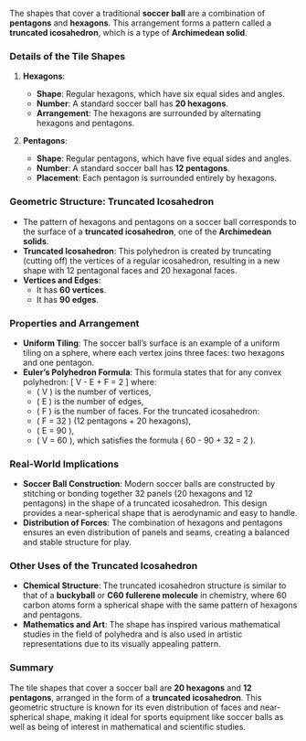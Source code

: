 The shapes that cover a traditional **soccer ball** are a combination of **pentagons** and **hexagons**. This arrangement forms a pattern called a **truncated icosahedron**, which is a type of **Archimedean solid**.

### Details of the Tile Shapes

1. **Hexagons**:
   - **Shape**: Regular hexagons, which have six equal sides and angles.
   - **Number**: A standard soccer ball has **20 hexagons**.
   - **Arrangement**: The hexagons are surrounded by alternating hexagons and pentagons.

2. **Pentagons**:
   - **Shape**: Regular pentagons, which have five equal sides and angles.
   - **Number**: A standard soccer ball has **12 pentagons**.
   - **Placement**: Each pentagon is surrounded entirely by hexagons.

### Geometric Structure: Truncated Icosahedron

- The pattern of hexagons and pentagons on a soccer ball corresponds to the surface of a **truncated icosahedron**, one of the **Archimedean solids**.
- **Truncated Icosahedron**: This polyhedron is created by truncating (cutting off) the vertices of a regular icosahedron, resulting in a new shape with 12 pentagonal faces and 20 hexagonal faces.
- **Vertices and Edges**:
  - It has **60 vertices**.
  - It has **90 edges**.

### Properties and Arrangement

- **Uniform Tiling**: The soccer ball’s surface is an example of a uniform tiling on a sphere, where each vertex joins three faces: two hexagons and one pentagon.
- **Euler’s Polyhedron Formula**: This formula states that for any convex polyhedron:
  \[
  V - E + F = 2
  \]
  where:
  - \( V \) is the number of vertices,
  - \( E \) is the number of edges,
  - \( F \) is the number of faces.
  For the truncated icosahedron:
  - \( F = 32 \) (12 pentagons + 20 hexagons),
  - \( E = 90 \),
  - \( V = 60 \),
  which satisfies the formula \( 60 - 90 + 32 = 2 \).

### Real-World Implications

- **Soccer Ball Construction**: Modern soccer balls are constructed by stitching or bonding together 32 panels (20 hexagons and 12 pentagons) in the shape of a truncated icosahedron. This design provides a near-spherical shape that is aerodynamic and easy to handle.
- **Distribution of Forces**: The combination of hexagons and pentagons ensures an even distribution of panels and seams, creating a balanced and stable structure for play.

### Other Uses of the Truncated Icosahedron

- **Chemical Structure**: The truncated icosahedron structure is similar to that of a **buckyball** or **C60 fullerene molecule** in chemistry, where 60 carbon atoms form a spherical shape with the same pattern of hexagons and pentagons.
- **Mathematics and Art**: The shape has inspired various mathematical studies in the field of polyhedra and is also used in artistic representations due to its visually appealing pattern.

### Summary

The tile shapes that cover a soccer ball are **20 hexagons** and **12 pentagons**, arranged in the form of a **truncated icosahedron**. This geometric structure is known for its even distribution of faces and near-spherical shape, making it ideal for sports equipment like soccer balls as well as being of interest in mathematical and scientific studies.

